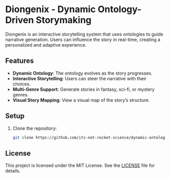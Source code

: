 # Diongenix - Dynamic Ontology-Driven Storymaking

Diongenix is an interactive storytelling system that uses ontologies to guide narrative generation. Users can influence the story in real-time, creating a personalized and adaptive experience.

## Features
- **Dynamic Ontology**: The ontology evolves as the story progresses.
- **Interactive Storytelling**: Users can steer the narrative with their choices.
- **Multi-Genre Support**: Generate stories in fantasy, sci-fi, or mystery genres.
- **Visual Story Mapping**: View a visual map of the story’s structure.

## Setup
1. Clone the repository:
   ```bash
   git clone https://github.com/its-not-rocket-science/dynamic-ontology-driven-storymaker.git
## License
This project is licensed under the MIT License. See the [LICENSE](LICENSE) file for details.